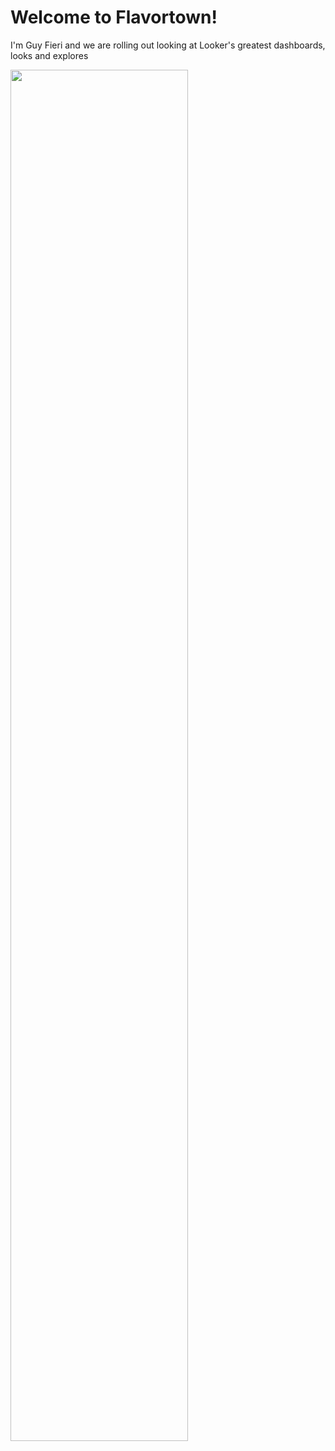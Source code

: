 # Welcome to Flavortown!
I'm Guy Fieri and we are rolling out looking at Looker's greatest dashboards, looks and explores

<img src="https://media.giphy.com/media/Tr42xLtwh4CvS/giphy.gif" width="75%"/>
